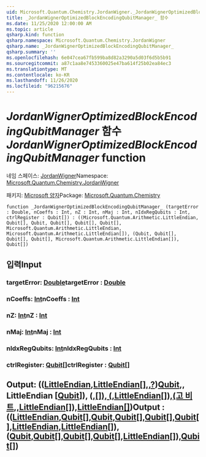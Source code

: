 ```yaml
---
uid: Microsoft.Quantum.Chemistry.JordanWigner._JordanWignerOptimizedBlockEncodingQubitManager_
title: _JordanWignerOptimizedBlockEncodingQubitManager_ 함수
ms.date: 11/25/2020 12:00:00 AM
ms.topic: article
qsharp.kind: function
qsharp.namespace: Microsoft.Quantum.Chemistry.JordanWigner
qsharp.name: _JordanWignerOptimizedBlockEncodingQubitManager_
qsharp.summary: ''
ms.openlocfilehash: 6e047cea67fb599ba8d82a3290a5d03f6d5b5b91
ms.sourcegitcommit: a87c1aa8e7453360025e47ba614f25b02ea84ec3
ms.translationtype: MT
ms.contentlocale: ko-KR
ms.lasthandoff: 11/26/2020
ms.locfileid: "96215676"
---
```

# <a name="_jordanwigneroptimizedblockencodingqubitmanager_-function"></a><span data-ttu-id="f0fa3-102">_JordanWignerOptimizedBlockEncodingQubitManager_ 함수</span><span class="sxs-lookup"><span data-stu-id="f0fa3-102">_JordanWignerOptimizedBlockEncodingQubitManager_ function</span></span>

<span data-ttu-id="f0fa3-103">네임 스페이스: [JordanWigner](xref:Microsoft.Quantum.Chemistry.JordanWigner)</span><span class="sxs-lookup"><span data-stu-id="f0fa3-103">Namespace: [Microsoft.Quantum.Chemistry.JordanWigner](xref:Microsoft.Quantum.Chemistry.JordanWigner)</span></span>

<span data-ttu-id="f0fa3-104">패키지: [Microsoft 양자](https://nuget.org/packages/Microsoft.Quantum.Chemistry)</span><span class="sxs-lookup"><span data-stu-id="f0fa3-104">Package: [Microsoft.Quantum.Chemistry](https://nuget.org/packages/Microsoft.Quantum.Chemistry)</span></span>




```qsharp
function _JordanWignerOptimizedBlockEncodingQubitManager_ (targetError : Double, nCoeffs : Int, nZ : Int, nMaj : Int, nIdxRegQubits : Int, ctrlRegister : Qubit[]) : ((Microsoft.Quantum.Arithmetic.LittleEndian, Qubit[], Qubit, Qubit[], Qubit[], Qubit[], Microsoft.Quantum.Arithmetic.LittleEndian, Microsoft.Quantum.Arithmetic.LittleEndian[]), (Qubit, Qubit[], Qubit[], Qubit[], Microsoft.Quantum.Arithmetic.LittleEndian[]), Qubit[])
```


## <a name="input"></a><span data-ttu-id="f0fa3-105">입력</span><span class="sxs-lookup"><span data-stu-id="f0fa3-105">Input</span></span>

### <a name="targeterror--double"></a><span data-ttu-id="f0fa3-106">targetError: [Double](xref:microsoft.quantum.lang-ref.double)</span><span class="sxs-lookup"><span data-stu-id="f0fa3-106">targetError : [Double](xref:microsoft.quantum.lang-ref.double)</span></span>




### <a name="ncoeffs--int"></a><span data-ttu-id="f0fa3-107">nCoeffs: [Int](xref:microsoft.quantum.lang-ref.int)</span><span class="sxs-lookup"><span data-stu-id="f0fa3-107">nCoeffs : [Int](xref:microsoft.quantum.lang-ref.int)</span></span>




### <a name="nz--int"></a><span data-ttu-id="f0fa3-108">nZ: [Int](xref:microsoft.quantum.lang-ref.int)</span><span class="sxs-lookup"><span data-stu-id="f0fa3-108">nZ : [Int](xref:microsoft.quantum.lang-ref.int)</span></span>




### <a name="nmaj--int"></a><span data-ttu-id="f0fa3-109">nMaj: [Int](xref:microsoft.quantum.lang-ref.int)</span><span class="sxs-lookup"><span data-stu-id="f0fa3-109">nMaj : [Int](xref:microsoft.quantum.lang-ref.int)</span></span>




### <a name="nidxregqubits--int"></a><span data-ttu-id="f0fa3-110">nIdxRegQubits: [Int](xref:microsoft.quantum.lang-ref.int)</span><span class="sxs-lookup"><span data-stu-id="f0fa3-110">nIdxRegQubits : [Int](xref:microsoft.quantum.lang-ref.int)</span></span>




### <a name="ctrlregister--qubit"></a><span data-ttu-id="f0fa3-111">ctrlRegister: [Qubit](xref:microsoft.quantum.lang-ref.qubit)[]</span><span class="sxs-lookup"><span data-stu-id="f0fa3-111">ctrlRegister : [Qubit](xref:microsoft.quantum.lang-ref.qubit)[]</span></span>





## <a name="output--littleendianqubitqubitqubitqubitqubitlittleendianlittleendianqubitqubitqubitqubitlittleendianqubit"></a><span data-ttu-id="f0fa3-112">Output: (([LittleEndian](xref:Microsoft.Quantum.Arithmetic.LittleEndian),[LittleEndian](xref:microsoft.quantum.lang-ref.qubit)[[],,?](xref:microsoft.quantum.lang-ref.qubit))[Qubit](xref:microsoft.quantum.lang-ref.qubit),, LittleEndian [[Qubit](xref:microsoft.quantum.lang-ref.qubit)]), ([,](xref:microsoft.quantum.lang-ref.qubit)[][), (](xref:microsoft.quantum.lang-ref.qubit)[,](xref:microsoft.quantum.lang-ref.qubit)[LittleEndian](xref:Microsoft.Quantum.Arithmetic.LittleEndian)[]),[(고 비트](xref:microsoft.quantum.lang-ref.qubit),[,](xref:microsoft.quantum.lang-ref.qubit)[LittleEndian](xref:Microsoft.Quantum.Arithmetic.LittleEndian)[]),[LittleEndian](xref:Microsoft.Quantum.Arithmetic.LittleEndian)[[]](xref:microsoft.quantum.lang-ref.qubit))</span><span class="sxs-lookup"><span data-stu-id="f0fa3-112">Output : (([LittleEndian](xref:Microsoft.Quantum.Arithmetic.LittleEndian),[Qubit](xref:microsoft.quantum.lang-ref.qubit)[],[Qubit](xref:microsoft.quantum.lang-ref.qubit),[Qubit](xref:microsoft.quantum.lang-ref.qubit)[],[Qubit](xref:microsoft.quantum.lang-ref.qubit)[],[Qubit](xref:microsoft.quantum.lang-ref.qubit)[],[LittleEndian](xref:Microsoft.Quantum.Arithmetic.LittleEndian),[LittleEndian](xref:Microsoft.Quantum.Arithmetic.LittleEndian)[]),([Qubit](xref:microsoft.quantum.lang-ref.qubit),[Qubit](xref:microsoft.quantum.lang-ref.qubit)[],[Qubit](xref:microsoft.quantum.lang-ref.qubit)[],[Qubit](xref:microsoft.quantum.lang-ref.qubit)[],[LittleEndian](xref:Microsoft.Quantum.Arithmetic.LittleEndian)[]),[Qubit](xref:microsoft.quantum.lang-ref.qubit)[])</span></span>

